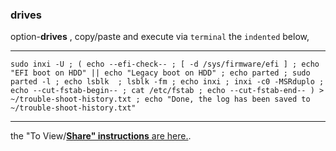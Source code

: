 ### drives
option-**drives** , copy/paste and execute via `terminal` the `indented` below,
***
`
sudo inxi -U ;
(
 echo --efi-check-- ;
 [ -d /sys/firmware/efi ] ;
 echo "EFI boot on HDD" || echo "Legacy boot on HDD" ;
 echo parted ;
 sudo parted -l ;
 echo lsblk  ;
 lsblk -fm ;
 echo inxi ;
 inxi -c0 -MSRduplo ;
 echo --cut-fstab-begin-- ;
 cat /etc/fstab ;
 echo --cut-fstab-end--
) > ~/trouble-shoot-history.txt ;
 echo "Done, the log has been saved to ~/trouble-shoot-history.txt"
`
***
the "To View/[**Share" instructions** are here.](https://github.com/two-dogs/the-kennel/blob/master/to-share.md).
